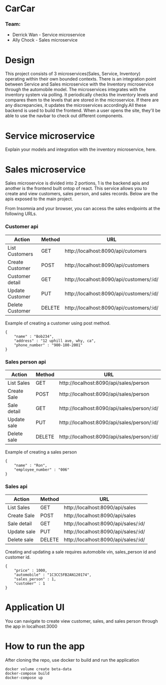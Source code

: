 # CarCar

### Team:

* Derrick Wan - Service microservice
* Ally Chock - Sales microservice

# Design
This project consists of 3 microservices(Sales, Service, Inventory) operating within their own bounded contexts. There is an integration point between Service and Sales microservice with the Inventory microservice through the automobile model. The microservices integrates with the inventory system via polling. It periodically checks the inventory levels and compares them to the levels that are stored in the microservice. If there are any discrepancies, it updates the microservices accordingly.All these backend is used to build the frontend. When a user opens the site, they'll be able to use the navbar to check out different components.

# Service microservice

Explain your models and integration with the inventory
microservice, here.

# Sales microservice
Sales microservice is divided into 2 portions, 1 is the backend apis and another is the frontend built ontop of react. This service allows you to create and view customers, sales person, and sales records.
Below are the apis exposed to the main project. 

From Insomnia and your browser, you can access the sales endpoints at the following URLs.
### Customer api
| Action    | Method  | URL                             |
|-----------|---------|---------------------------------|
| List Customers| GET     | http://localhost:8090/api/cutomers |
| Create Customer| POST     | http://localhost:8090/api/customers |
| Customer detail| GET     | http://localhost:8090/api/customers/:id/ |
| Update Customer| PUT     | http://localhost:8090/api/customers/:id/ |
| Delete Customer| DELETE     | http://localhost:8090/api/customers/:id/ |


Example of creating a customer using post method. 
```
{ 
    "name" : "Bob234",
	"address" : "12 uphill ave, why, ca",
	"phone_number" : "900-100-2001"
}
```




### Sales person api

| Action    | Method  | URL                             |
|-----------|---------|---------------------------------|
| List Sales| GET     | http://localhost:8090/api/sales/person |
| Create Sale| POST     | http://localhost:8090/api/sales/person |
| Sale detail| GET     | http://localhost:8090/api/sales/person/:id/ |
| Update sale| PUT     | http://localhost:8090/api/sales/person/:id/ |
| Delete sale| DELETE     | http://localhost:8090/api/sales/person/:id/ |


Example of creating a sales person
```
{
    "name" : "Ron",
	"employee_number" : "006"
}
```


### Sales api



| Action    | Method  | URL                             |
|-----------|---------|---------------------------------|
| List Sales| GET     | http://localhost:8090/api/sales |
| Create Sale| POST     | http://localhost:8090/api/sales |
| Sale detail| GET     | http://localhost:8090/api/sales/:id/ |
| Update sale| PUT     | http://localhost:8090/api/sales/:id/ |
| Delete sale| DELETE     | http://localhost:8090/api/sales/:id/ |


Creating and updating a sale requires automobile vin, sales_person id and customer id.
```
{ 
    "price" : 1000,
	"automobile" : "1C3CC5FB2AN120174",
	"sales_person" : 1,
	"customer" : 1
}
```



<!-- -Django is used to build the backend model, views and urls for sales microservice
-settings- Linked the django app and project and cors
-Models consist of AutomobileVO, SalesPerson, Customer, SalesRecord
-Registered models in the admin.py
-Views , utilized restful api (POST, GET, DELETE, PUT)
-URLS linking paths from both the app and project
-Ensured the correct polling of data  -->


# Application UI
You can navigate to create view customer, sales, and sales person through the app in localhost:3000



# How to run the app

After cloning the repo, use docker to build and run the application
```
docker volume create beta-data
docker-compose build
docker-compose up
```

